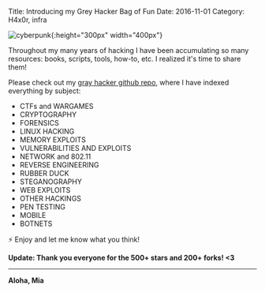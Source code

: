 Title: Introducing my Grey Hacker Bag of Fun
Date: 2016-11-01
Category: H4x0r, infra


![cyberpunk](./cyberpunk/19.jpg){:height="300px" width="400px"}

Throughout my many years of hacking I have been accumulating so many resources: books, scripts, tools, how-to, etc. I realized it's time to share them!

Please check out my [gray hacker github repo](https://github.com/bt3gl/Gray-Hacker-Resources), where I have indexed everything by subject:

* CTFs and WARGAMES
* CRYPTOGRAPHY
* FORENSICS
* LINUX HACKING
* MEMORY EXPLOITS
* VULNERABILITIES AND EXPLOITS
* NETWORK and 802.11
* REVERSE ENGINEERING
* RUBBER DUCK
* STEGANOGRAPHY
* WEB EXPLOITS
* OTHER HACKINGS
* PEN TESTING
* MOBILE
* BOTNETS


⚡️ Enjoy and let me know what you think!

**Update: Thank you everyone for the 500+ stars and 200+ forks! <3**


----

**Aloha, Mia**

